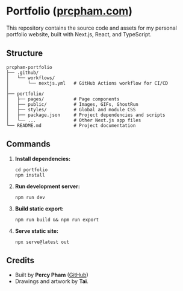 # Portfolio ([prcpham.com](https://prcpham.com))

This repository contains the source code and assets for my personal portfolio website, built with Next.js, React, and TypeScript.

## Structure

```
prcpham-portfolio
├── .github/
│   └── workflows/
│       └── nextjs.yml   # GitHub Actions workflow for CI/CD
│   
├── portfolio/
│   ├── pages/           # Page components
│   ├── public/          # Images, GIFs, GhostRun
│   ├── styles/          # Global and module CSS
│   ├── package.json     # Project dependencies and scripts
│   └── ...              # Other Next.js app files
└── README.md            # Project documentation
```

## Commands

1. **Install dependencies:**
   ```
   cd portfolio
   npm install
   ```

2. **Run development server:**
   ```
   npm run dev
   ```

3. **Build static export:**
   ```
   npm run build && npm run export
   ```

4. **Serve static site:**
   ```
   npx serve@latest out
   ```

## Credits
- Built by **Percy Pham** ([GitHub](https://github.com/prcpham-dev))
- Drawings and artwork by **Tai**.
